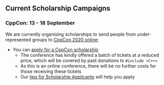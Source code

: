 <!-- NOTE Please comment out unwanted text when we are not fundraising, so it is easy to add the next fundraiser - thanks. -->

## Current Scholarship Campaigns

<!-- 
These campaigns are under way.
-->
   
### CppCon: 13 - 18 September

We are currently organising scholarships to send people from under-represented groups to [CppCon 2020 online](https://cppcon.org):

<!-- 
* Please [donate through Go Fund Me](https://www.gofundme.com/f/includecamp-c-on-sea-2020-scholarship-funding)
-->

* You can [apply for a CppCon scholarship](https://claremacrae547546.typeform.com/to/kPmmXuPB)
    * The conference has kindly offered a batch of tickets at a reduced price, which will be covered by past donations to `#include <C++>` 
    * As this is an online conference, there will be no further costs for those receiving these tickets
    * Our [tips for Scholarship Applicants](/conferences/scholarships/#tips-for-scholarship-applicants) will help you apply

